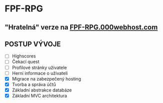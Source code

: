 # FPF-RPG
## "Hratelná" verze na [FPF-RPG.000webhost.com](https://fpf-rpg.000webhostapp.com)

## POSTUP VÝVOJE
- [ ] Highscores
- [ ] Čekací quest
- [ ] Profilové stránky uživatele
- [ ] Herní informace o uživateli
- [x] Migrace na zabezpečený hosting
- [x] Tvorba a správa účtů
- [x] Základní abstrakce databáze
- [x] Základní MVC architektura